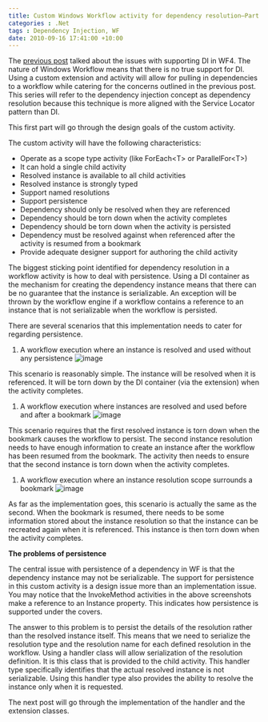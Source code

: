 ```yaml
---
title: Custom Windows Workflow activity for dependency resolution–Part 1
categories : .Net
tags : Dependency Injection, WF
date: 2010-09-16 17:41:00 +10:00
---
```


The [previous post][0] talked about the issues with supporting DI in WF4. The nature of Windows Workflow means that there is no true support for DI. Using a custom extension and activity will allow for pulling in dependencies to a workflow while catering for the concerns outlined in the previous post. This series will refer to the dependency injection concept as dependency resolution because this technique is more aligned with the Service Locator pattern than DI.

This first part will go through the design goals of the custom activity.

The custom activity will have the following characteristics:

* Operate as a scope type activity (like ForEach<T&gt; or ParallelFor<T&gt;)
* It can hold a single child activity
* Resolved instance is available to all child activities
* Resolved instance is strongly typed
* Support named resolutions
* Support persistence
* Dependency should only be resolved when they are referenced
* Dependency should be torn down when the activity completes
* Dependency should be torn down when the activity is persisted
* Dependency must be resolved against when referenced after the activity is resumed from a bookmark
* Provide adequate designer support for authoring the child activity

The biggest sticking point identified for dependency resolution in a workflow activity is how to deal with persistence. Using a DI container as the mechanism for creating the dependency instance means that there can be no guarantee that the instance is serializable. An exception will be thrown by the workflow engine if a workflow contains a reference to an instance that is not serializable when the workflow is persisted.

There are several scenarios that this implementation needs to cater for regarding persistence.

1. A workflow execution where an instance is resolved and used without any persistence ![image][1]

  
  
This scenario is reasonably simple. The instance will be resolved when it is referenced. It will be torn down by the DI container (via the extension) when the activity completes.
1. A workflow execution where instances are resolved and used before and after a bookmark ![image][2]

  
  
This scenario requires that the first resolved instance is torn down when the bookmark causes the workflow to persist. The second instance resolution needs to have enough information to create an instance after the workflow has been resumed from the bookmark. The activity then needs to ensure that the second instance is torn down when the activity completes.
1. A workflow execution where an instance resolution scope surrounds a bookmark ![image][3]

  
  
As far as the implementation goes, this scenario is actually the same as the second. When the bookmark is resumed, there needs to be some information stored about the instance resolution so that the instance can be recreated again when it is referenced. This instance is then torn down when the activity completes.

**The problems of persistence**

The central issue with persistence of a dependency in WF is that the dependency instance may not be serializable. The support for persistence in this custom activity is a design issue more than an implementation issue. You may notice that the InvokeMethod activities in the above screenshots make a reference to an Instance property. This indicates how persistence is supported under the covers.

The answer to this problem is to persist the details of the resolution rather than the resolved instance itself. This means that we need to serialize the resolution type and the resolution name for each defined resolution in the workflow. Using a handler class will allow serialization of the resolution definition. It is this class that is provided to the child activity. This handler type specifically identifies that the actual resolved instance is not serializable. Using this handler type also provides the ability to resolve the instance only when it is requested.

The next post will go through the implementation of the handler and the extension classes.

[0]: /post/2010/09/15/Dependency-injection-options-for-Windows-Workflow-4.aspx
[1]: //blogfiles/image_26.png
[2]: //blogfiles/image_27.png
[3]: //blogfiles/image_28.png
